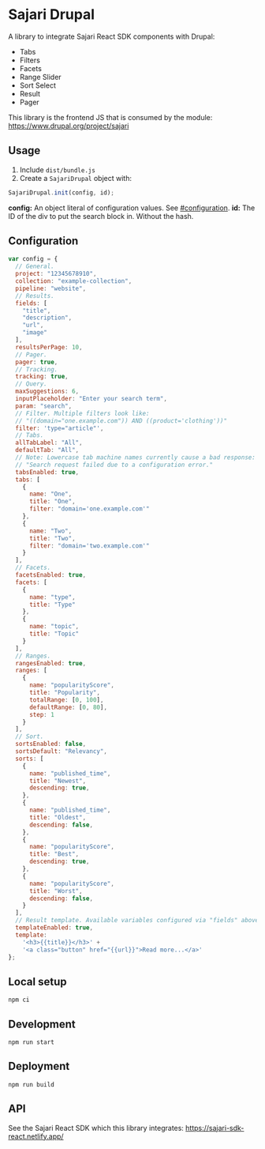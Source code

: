 # Sajari Drupal

A library to integrate Sajari React SDK components with Drupal:
* Tabs
* Filters
* Facets
* Range Slider
* Sort Select
* Result
* Pager

This library is the frontend JS that is consumed by the module:
https://www.drupal.org/project/sajari

## Usage

1. Include `dist/bundle.js`
2. Create a `SajariDrupal` object with:

```javascript
SajariDrupal.init(config, id);
```

**config:** An object literal of configuration values. See [#configuration](Configuration).
**id:** The ID of the div to put the search block in. Without the hash.

## Configuration

```javascript
var config = {
  // General.
  project: "12345678910",
  collection: "example-collection",
  pipeline: "website",
  // Results.
  fields: [
    "title",
    "description",
    "url",
    "image"
  ],
  resultsPerPage: 10,
  // Pager.
  pager: true,
  // Tracking.
  tracking: true,
  // Query.
  maxSuggestions: 6,
  inputPlaceholder: "Enter your search term",
  param: "search",
  // Filter. Multiple filters look like:
  // "((domain="one.example.com")) AND ((product='clothing'))"
  filter: 'type="article"',
  // Tabs.
  allTabLabel: "All",
  defaultTab: "All",
  // Note: Lowercase tab machine names currently cause a bad response:
  // "Search request failed due to a configuration error."
  tabsEnabled: true,
  tabs: [
    {
      name: "One",
      title: "One",
      filter: "domain='one.example.com'"
    },
    {
      name: "Two",
      title: "Two",
      filter: "domain='two.example.com'"
    }
  ],
  // Facets.
  facetsEnabled: true,
  facets: [
    {
      name: "type",
      title: "Type"
    },
    {
      name: "topic",
      title: "Topic"
    }
  ],
  // Ranges.
  rangesEnabled: true,
  ranges: [
    {
      name: "popularityScore",
      title: "Popularity",
      totalRange: [0, 100],
      defaultRange: [0, 80],
      step: 1
    }
  ],
  // Sort.
  sortsEnabled: false,
  sortsDefault: "Relevancy",
  sorts: [
    {
      name: "published_time",
      title: "Newest",
      descending: true,
    },
    {
      name: "published_time",
      title: "Oldest",
      descending: false,
    },
    {
      name: "popularityScore",
      title: "Best",
      descending: true,
    },
    {
      name: "popularityScore",
      title: "Worst",
      descending: false,
    }
  ],
  // Result template. Available variables configured via "fields" above.
  templateEnabled: true,
  template:
    '<h3>{{title}}</h3>' +
    '<a class="button" href="{{url}}">Read more...</a>'
};
```

## Local setup

```
npm ci
```

## Development

```
npm run start
```

## Deployment

```
npm run build
```

## API

See the Sajari React SDK which this library integrates:
https://sajari-sdk-react.netlify.app/
